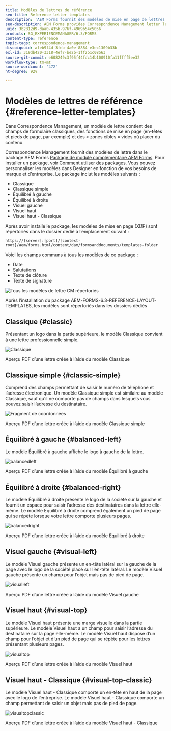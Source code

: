 ```yaml
---
title: Modèles de lettres de référence
seo-title: Reference letter templates
description: 'AEM Forms fournit des modèles de mise en page de lettres Correspondence Management que vous pouvez utiliser pour créer rapidement des lettres. '
seo-description: AEM Forms provides Correspondence Management letter layout templates that you can use to create letters quickly.
uuid: 3b2312d9-daa0-435b-976f-4969b54c5056
products: SG_EXPERIENCEMANAGER/6.3/FORMS
content-type: reference
topic-tags: correspondence-management
discoiquuid: afeb9f4d-3feb-4a0e-8884-e3ec1309b33b
exl-id: 319db420-3318-4ef7-be2b-1ff2b1c08563
source-git-commit: e608249c3f95f44fdc14b100910fa11ffff5ee32
workflow-type: tm+mt
source-wordcount: '472'
ht-degree: 92%

---
```


# Modèles de lettres de référence {#reference-letter-templates}

Dans Correspondence Management, un modèle de lettre contient des champs de formulaire classiques, des fonctions de mise en page (en-têtes et pieds de page, par exemple) et des « zones cibles » vides où placer du contenu.

Correspondence Management fournit des modèles de lettre dans le package AEM Forms [Package de module complémentaire AEM Forms](https://experienceleague.adobe.com/docs/experience-manager-release-information/aem-release-updates/forms-updates/aem-forms-releases.html). Pour installer un package, voir [Comment utiliser des packages](/help/sites-administering/package-manager.md). Vous pouvez personnaliser les modèles dans Designer en fonction de vos besoins de marque et d’entreprise. Le package inclut les modèles suivants :

* Classique
* Classique simple
* Équilibré à gauche
* Équilibré à droite
* Visuel gauche
* Visuel haut
* Visuel haut - Classique

Après avoir installé le package, les modèles de mise en page (XDP) sont répertoriés dans le dossier dédié à l’emplacement suivant :

`https://[server]:[port]/[context-root]/aem/forms.html/content/dam/formsanddocuments/templates-folder`

Voici les champs communs à tous les modèles de ce package :

* Date 
* Salutations
* Texte de clôture
* Texte de signature

![Tous les modèles de lettre CM répertoriés](assets/templatescorrespondence.png)

Après l’installation du package AEM-FORMS-6.3-REFERENCE-LAYOUT-TEMPLATES, les modèles sont répertoriés dans les dossiers dédiés

## Classique {#classic}

Présentant un logo dans la partie supérieure, le modèle Classique convient à une lettre professionnelle simple.

![Classique](assets/classic.png)

Aperçu PDF d’une lettre créée à l’aide du modèle Classique

## Classique simple {#classic-simple}

Comprend des champs permettant de saisir le numéro de téléphone et l’adresse électronique. Un modèle Classique simple est similaire au modèle Classique, sauf qu’il ne comporte pas de champs dans lesquels vous pouvez saisir l’adresse du destinataire.

![Fragment de coordonnées](assets/classicsimple.png)

Aperçu PDF d’une lettre créée à l’aide du modèle Classique simple

## Équilibré à gauche {#balanced-left}

Le modèle Équilibré à gauche affiche le logo à gauche de la lettre.

![balancedleft](assets/balancedleft.png)

Aperçu PDF d’une lettre créée à l’aide du modèle Équilibré à gauche

## Équilibré à droite {#balanced-right}

Le modèle Équilibré à droite présente le logo de la société sur la gauche et fournit un espace pour saisir l’adresse des destinataires dans la lettre elle-même. Le modèle Equilibré à droite comprend également un pied de page qui se répète lorsque votre lettre comporte plusieurs pages.

![balancedright](assets/balancedright.png)

Aperçu PDF d’une lettre créée à l’aide du modèle Equilibré à droite

## Visuel gauche {#visual-left}

Le modèle Visuel gauche présente un en-tête latéral sur la gauche de la page avec le logo de la société placé sur l’en-tête latéral. Le modèle Visuel gauche présente un champ pour l’objet mais pas de pied de page.

![visualleft](assets/visualleft.png)

Aperçu PDF d’une lettre créée à l’aide du modèle Visuel gauche

## Visuel haut {#visual-top}

Le modèle Visuel haut présente une marge visuelle dans la partie supérieure. Le modèle Visuel haut a un champ pour saisir l’adresse du destinataire sur la page elle-même. Le modèle Visuel haut dispose d’un champ pour l’objet et d’un pied de page qui se répète pour les lettres présentant plusieurs pages.

![visualtop](assets/visualtop.png)

Aperçu PDF d’une lettre créée à l’aide du modèle Visuel haut

## Visuel haut - Classique {#visual-top-classic}

Le modèle Visuel haut - Classique comporte un en-tête en haut de la page avec le logo de l’entreprise. Le modèle Visuel haut - Classique comporte un champ permettant de saisir un objet mais pas de pied de page.

![visualtopclassic](assets/visualtopclassic.png)

Aperçu PDF d’une lettre créée à l’aide du modèle Visuel haut - Classique
